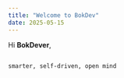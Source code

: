 ```yaml
---
title: "Welcome to BokDev"
date: 2025-05-15
---
```


Hi **BokDever**, 

```

smarter, self-driven, open mind

```

